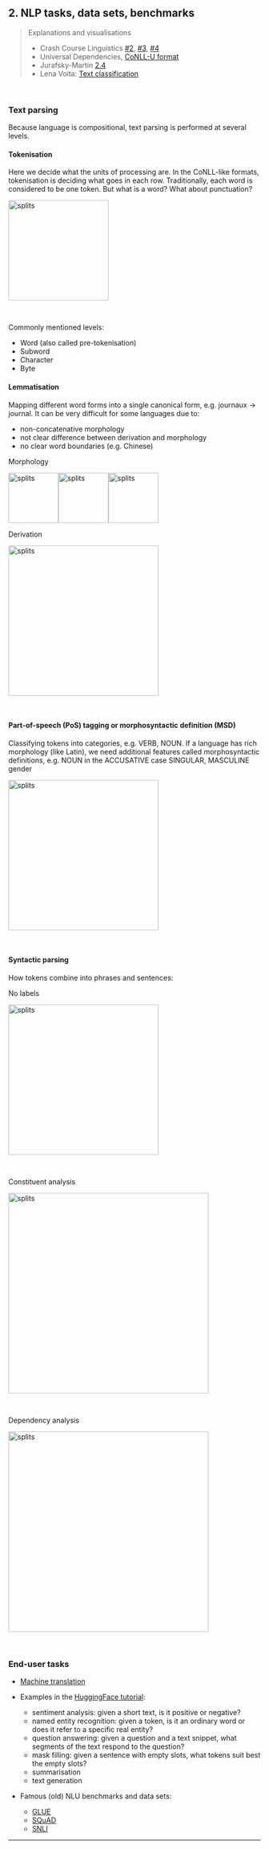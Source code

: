 ## 2. NLP tasks, data sets, benchmarks

> Explanations and visualisations 
> - Crash Course Linguistics [#2](https://youtu.be/93sK4jTGrss?si=iBXbRHv_6npQduCH), [#3](https://youtu.be/B1r1grQiLdk?si=parMqegmCgLtmCWH), [#4](https://youtu.be/n1zpnN-6pZQ?si=IbWeV913ioUzcwG5)
> - Universal Dependencies, [CoNLL-U format](https://universaldependencies.org/format.html)
> - Jurafsky-Martin [2.4](https://web.stanford.edu/~jurafsky/slp3/2.pdf) 
> - Lena Voita: [Text classification](https://lena-voita.github.io/nlp_course/text_classification.html#dataset_examples)

&nbsp; 

### Text parsing 

Because language is compositional, text parsing is performed at several levels. 

#### Tokenisation 

Here we decide what the units of processing are. In the CoNLL-like formats, tokenisation is deciding what goes in each row. Traditionally, each word is considered to be one token. But what is a word? What about punctuation?

<img src="figures/tokenisation.png" alt="splits" width="200"/>

&nbsp; 

Commonly mentioned levels:

- Word (also called pre-tokenisation)
- Subword 
- Character 
- Byte


#### Lemmatisation

Mapping different word forms into a single canonical form, e.g. journaux -> journal. It can be very difficult for some languages due to:

- non-concatenative morphology
- not clear difference between derivation and morphology 
- no clear word boundaries (e.g. Chinese) 

Morphology

<img src="figures/french_morph.png" alt="splits" width="100"/><img src="figures/arabic_morph.png" alt="splits" width="100"/><img src="figures/malay_morph.png" alt="splits" width="100"/>


Derivation

<img src="figures/morph_derivation.png" alt="splits" width="300"/>


&nbsp; 

#### Part-of-speech (PoS) tagging or morphosyntactic definition (MSD)

Classifying tokens into categories, e.g. VERB, NOUN. If a language has rich morphology (like Latin), we need additional features called morphosyntactic definitions, e.g. NOUN in the ACCUSATIVE case SINGULAR, MASCULINE gender


<img src="figures/PoS.png" alt="splits" width="300"/>


&nbsp; 

#### Syntactic parsing 

How tokens combine into phrases and sentences:

No labels

<img src="figures/syntax_tree.png" alt="splits" width="300"/>


&nbsp; 

Constituent analysis

<img src="figures/syntax_tree2.png" alt="splits" width="400"/>

&nbsp; 

Dependency analysis


<img src="figures/brat.png" alt="splits" width="400"/>


&nbsp; 

### End-user tasks

- [Machine translation](https://machinetranslate.org/apis) 

- Examples in the [HuggingFace tutorial](https://huggingface.co/course/chapter1/3?fw=pt): 
    - sentiment analysis: given a short text, is it positive or negative?
    - named entity recognition: given a token, is it an ordinary word or does it refer to a specific real entity?
    - question answering: given a question and a text snippet, what segments of the text respond to the question? 
    - mask filling: given a sentence with empty slots, what tokens suit best the empty slots?  
    - summarisation 
    - text generation

- Famous (old) NLU benchmarks and data sets:
    - [GLUE](https://gluebenchmark.com/tasks)
    - [SQuAD](https://rajpurkar.github.io/SQuAD-explorer/)
    - [SNLI](https://nlp.stanford.edu/projects/snli/)



--------------


&nbsp; 



